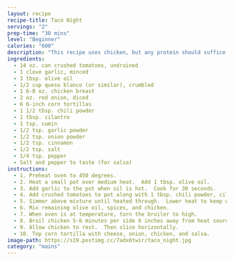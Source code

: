 ```yaml
---
layout: recipe
recipe-title: Taco Night
servings: "2"
prep-time: "30 mins"
level: "Beginner"
calories: "600"
description: "This recipe uses chicken, but any protein should suffice."
ingredients:
  - 14 oz. can crushed tomatoes, undrained
  - 1 clove garlic, minced
  - 3 tbsp. olive oil
  - 1/2 cup queso blanco (or similar), crumbled
  - 1 6-8 oz. chicken breast
  - 2 oz. red onion, diced
  - 6 6-inch corn tortillas
  - 1 1/2 tbsp. chili powder
  - 1 tbsp. cilantro
  - 1 tsp. cumin
  - 1/2 tsp. garlic powder
  - 1/2 tsp. onion powder
  - 1/2 tsp. cinnamon
  - 1/2 tsp. salt
  - 1/4 tsp. pepper
  - Salt and pepper to taste (for salsa)
instructions:
  - 1. Preheat oven to 450 degrees.
  - 2. Heat a small pot over medium heat.  Add 1 tbsp. olive oil.
  - 3. Add garlic to the pot when oil is hot.  Cook for 30 seconds.
  - 4. Add crushed tomatoes to pot along with 1 tbsp. chili powder, cilantro, and salt and pepper to taste.
  - 5. Simmer above mixture until heated through.  Lower heat to keep warm (or place in the refrigerator for cooler salsa).
  - 6. Mix remaining olive oil, spices, and chicken.
  - 7. When oven is at temperature, turn the broiler to high.
  - 8. Broil chicken 5-6 minutes per side 6 inches away from heat source.
  - 9. Allow chicken to rest.  Then slice horizontally.
  - 10. Top corn tortilla with cheese, onion, chicken, and salsa.
image-path: https://s19.postimg.cc/7adx6twir/taco_night.jpg
category: "mains"
---
```

